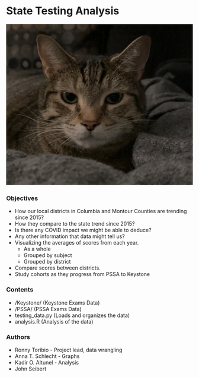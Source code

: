 # State Testing Analysis

![Fletcher](/Resources/fletcher.jpg "Fletcher")

### Objectives
- How our local districts in Columbia and Montour Counties are trending since 2015?
- How they compare to the state trend since 2015?
- Is there any COVID impact we might be able to deduce?
- Any other information that data might tell us?
- Visualizing the averages of scores from each year.
   - As a whole
   - Grouped by subject
   - Grouped by district
- Compare scores between districts.
- Study cohorts as they progress from PSSA to Keystone

### Contents
- /Keystone/      (Keystone Exams Data)
- /PSSA/          (PSSA Exams Data)
- testing_data.py (Loads and organizes the data)
- analysis.R      (Analysis of the data)

### Authors
- Ronny Toribio    - Project lead, data wrangling
- Anna T. Schlecht - Graphs 
- Kadir O. Altunel - Analysis
- John Seibert
